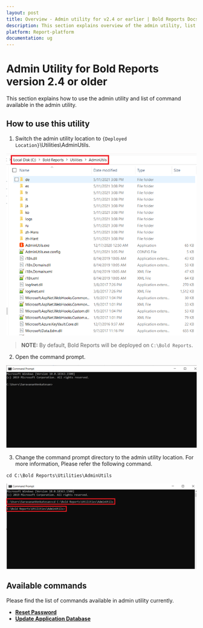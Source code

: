 ```yaml
---
layout: post
title: Overview - Admin utility for v2.4 or earlier | Bold Reports Docs
description: This section explains overview of the admin utility, list of available commands, and how to use those commands in the admin utility of v2.4 or earlier. 
platform: Report-platform
documentation: ug
---
```


# Admin Utility for Bold Reports version 2.4 or older

This section explains how to use the admin utility and list of command available in the admin utility.

## How to use this utility

1. Switch the admin utility location to `{Deployed Location}`\Utilities\AdminUtils.  

![folder](/static/assets/on-premise/images/tenant-management/admin-utility//folder.png)  

> **NOTE:** By default, Bold Reports will be deployed on `C:\Bold Reports`.

2. Open the command prompt.  

![cmd-window](/static/assets/on-premise/images/tenant-management/admin-utility/cmdpmpt.png)  

3. Change the command prompt directory to the admin utility location. For more information, Please refer the following command.   
~~~
cd C:\Bold Reports\Utilities\AdminUtils
~~~  
![utils-cmd](/static/assets/on-premise/images/tenant-management/admin-utility/displaycmd.png)  

## Available commands

Please find the list of commands available in admin utility currently.  
* [**Reset Password**](./../v3.3-or-older/reset-password/)
* [**Update Application Database**](./../v3.3-or-older/reset-application-database/)
